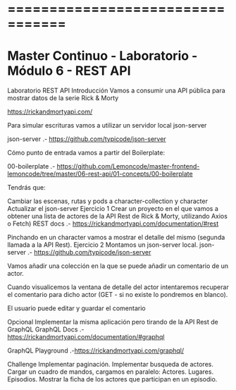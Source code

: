 # =================================
# Master Continuo - Laboratorio - Módulo 6 - REST API

Laboratorio REST API
Introducción
Vamos a consumir una API pública para mostrar datos de la serie Rick & Morty

https://rickandmortyapi.com/

Para simular escrituras vamos a utilizar un servidor local json-server

json-server .- https://github.com/typicode/json-server

Cómo punto de entrada vamos a partir del Boilerplate:

00-boilerplate .- https://github.com/Lemoncode/master-frontend-lemoncode/tree/master/06-rest-api/01-concepts/00-boilerplate

Tendrás que:

Cambiar las escenas, rutas y pods a character-collection y character
Actualizar el json-server
Ejercicio 1
Crear un proyecto en el que vamos a obtener una lista de actores de la API Rest de Rick & Morty, utilizando Axios o Fetch)
REST docs .- https://rickandmortyapi.com/documentation/#rest

Pinchando en un character vamos a mostrar el detalle del mismo (segunda llamada a la API Rest).
Ejercicio 2
Montamos un json-server local.
json-server .- https://github.com/typicode/json-server

Vamos añadir una colección en la que se puede añadir un comentario de un actor.

Cuando visualicemos la ventana de detalle del actor intentaremos recuperar el comentario para dicho actor (GET - si no existe lo pondremos en blanco).

El usuario puede editar y guardar el comentario

Opcional
Implementar la misma aplicación pero tirando de la API Rest de GraphQL
GraphQL Docs .- https://rickandmortyapi.com/documentation/#graphql

GraphQL Playground .-https://rickandmortyapi.com/graphql/

Challenge
Implementar paginación.
Implementar busqueda de actores.
Cargar un cuadro de mandos, cargamos en paralelo:
Actores.
Lugares.
Episodios.
Mostrar la ficha de los actores que participan en un episodio.
